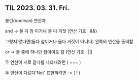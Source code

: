 ## TIL 2023. 03. 31. Fri.

불린(boolean) 연산자

and ->  둘 다 참 이거나 둘 다 거짓 (연산 기호 : &&)

그렇지 않다면(둘다 참이거나 둘다 거짓이 아니다) 왼쪽의 연산을 출력함

or -> 둘 중에 하나만 참이여도 참 (연산 기호 : ||)

두 연산이 서로 같다를 나타내려면 ( === )

두 연산이 다르다'Not' 표현하려면 -> ( ! )



